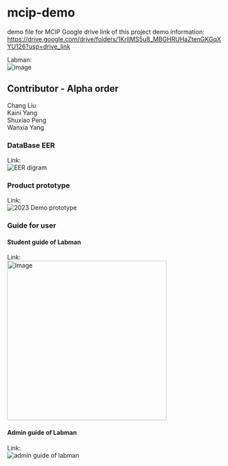 # mcip-demo
demo file for MCIP 
Google drive link of this project demo information:   
https://drive.google.com/drive/folders/1KrlIMS5u8_MBGHRUHaZtenGKGqXYU126?usp=drive_link

Labman:    
![image](https://github.com/DonaldPeng-ShuxiaoPeng/mcip-demo/assets/106217385/348a33bb-be82-4b7c-9950-b89c6cd30371)

## Contributor - Alpha order
Chang Liu  
Kaini Yang  
Shuxiao Peng  
Wanxia Yang  


### DataBase EER 
Link:  
![EER digram](https://github.com/DonaldPeng-ShuxiaoPeng/mcip-demo/assets/106217385/77ba8b27-135a-4033-a3df-3bb4a5a96bb2)

### Product prototype
Link:   
![2023 Demo prototype](https://github.com/DonaldPeng-ShuxiaoPeng/mcip-demo/assets/106217385/da85a3c9-ab50-48e9-9354-2eb57eeab243)

### Guide for user
#### Student guide of Labman 
Link:  
<img src="https://github.com/DonaldPeng-ShuxiaoPeng/mcip-demo/assets/106217385/1e14cf5e-8db8-4fe0-97b2-e314329ef873" alt="Image" width="370" height="370">

#### Admin guide of Labman 
Link:  
![admin guide of labman](https://github.com/DonaldPeng-ShuxiaoPeng/mcip-demo/assets/106217385/c38b6923-e4f1-4e89-91cc-be7d7b481226)
